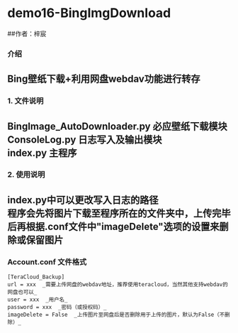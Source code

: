 # demo16-BingImgDownload
##作者：梓宸
### 介绍
Bing壁纸下载+利用网盘webdav功能进行转存
---
### 1.  文件说明
BingImage_AutoDownloader.py 必应壁纸下载模块  
ConsoleLog.py 日志写入及输出模块  
index.py 主程序 
---  
### 2.  使用说明
index.py中可以更改写入日志的路径  
程序会先将图片下载至程序所在的文件夹中，上传完毕后再根据.conf文件中"imageDelete"选项的设置来删除或保留图片
---
### Account.conf 文件格式
```
[TeraCloud_Backup]
url = xxx  _需要上传网盘的webdav地址，推荐使用teracloud，当然其他支持webdav的网盘也可以_ 
user = xxx  _用户名_ 
password = xxx  _密码（或授权码）_ 
imageDelete = False  _上传图片至网盘后是否删除用于上传的图片，默认为False（不删除）_ 
```

